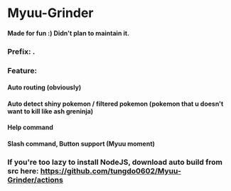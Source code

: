 # Myuu-Grinder
#### Made for fun :) Didn't plan to maintain it.
### Prefix: .
### Feature:
#### Auto routing (obviously)
#### Auto detect shiny pokemon / filtered pokemon (pokemon that u doesn't want to kill like ash greninja)
#### Help command
#### Slash command, Button support (Myuu moment)
### If you're too lazy to install NodeJS, download auto build from src here: https://github.com/tungdo0602/Myuu-Grinder/actions
